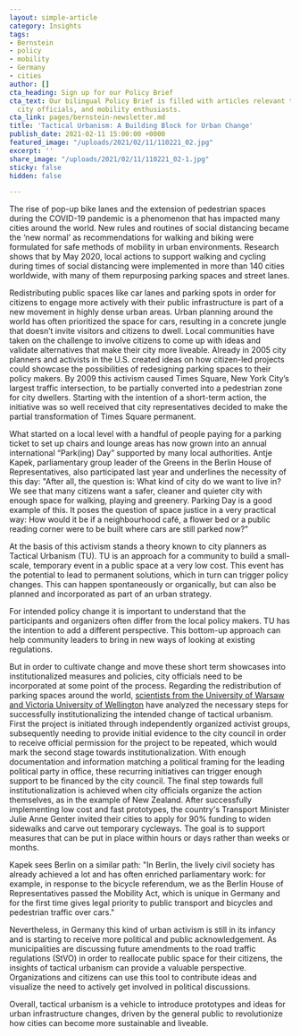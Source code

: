 ```yaml
---
layout: simple-article
category: Insights
tags:
- Bernstein
- policy
- mobility
- Germany
- cities
author: []
cta_heading: Sign up for our Policy Brief
cta_text: Our bilingual Policy Brief is filled with articles relevant to policymakers,
  city officials, and mobility enthusiasts.
cta_link: pages/bernstein-newsletter.md
title: 'Tactical Urbanism: A Building Block for Urban Change'
publish_date: 2021-02-11 15:00:00 +0000
featured_image: "/uploads/2021/02/11/110221_02.jpg"
excerpt: ''
share_image: "/uploads/2021/02/11/110221_02-1.jpg"
sticky: false
hidden: false

---
```

The rise of pop-up bike lanes and the extension of pedestrian spaces during the COVID-19 pandemic is a phenomenon that has impacted many cities around the world. New rules and routines of social distancing became the ‘new normal’ as recommendations for walking and biking were formulated for safe methods of mobility in urban environments. Research shows that by May 2020, local actions to support walking and cycling during times of social distancing were implemented in more than 140 cities worldwide, with many of them repurposing parking spaces and street lanes.

Redistributing public spaces like car lanes and parking spots in order for citizens to engage more actively with their public infrastructure is part of a new movement in highly dense urban areas. Urban planning around the world has often prioritized the space for cars, resulting in a concrete jungle that doesn’t invite visitors and citizens to dwell. Local communities have taken on the challenge to involve citizens to come up with ideas and validate alternatives that make their city more liveable. Already in 2005 city planners and activists in the U.S. created ideas on how citizen-led projects could showcase the possibilities of redesigning parking spaces to their policy makers. By 2009 this activism caused Times Square, New York City’s largest traffic intersection, to be partially converted into a pedestrian zone for city dwellers. Starting with the intention of a short-term action, the initiative was so well received that city representatives decided to make the partial transformation of Times Square permanent.

What started on a local level with a handful of people paying for a parking ticket to set up chairs and lounge areas has now grown into an annual international “Park(ing) Day” supported by many local authorities. Antje Kapek, parliamentary group leader of the Greens in the Berlin House of Representatives, also participated last year and underlines the necessity of this day: "After all, the question is: What kind of city do we want to live in? We see that many citizens want a safer, cleaner and quieter city with enough space for walking, playing and greenery. Parking Day is a good example of this. It poses the question of space justice in a very practical way: How would it be if a neighbourhood café, a flower bed or a public reading corner were to be built where cars are still parked now?"

At the basis of this activism stands a theory known to city planners as Tactical Urbanism (TU). TU is an approach for a community to build a small-scale, temporary event in a public space at a very low cost. This event has the potential to lead to permanent solutions, which in turn can trigger policy changes. This can happen spontaneously or organically, but can also be planned and incorporated as part of an urban strategy.

For intended policy change it is important to understand that the participants and organizers often differ from the local policy makers. TU has the intention to add a different perspective. This bottom-up approach can help community leaders to bring in new ways of looking at existing regulations.

But in order to cultivate change and move these short term showcases into institutionalized measures and policies, city officials need to be incorporated at some point of the process. Regarding the redistribution of parking spaces around the world, [scientists from the University of Warsaw and Victoria University of Wellington](https://www.mdpi.com/2073-445X/9/7/217/pdf) have analyzed the necessary steps for successfully institutionalizing the intended change of tactical urbanism. First the project is initiated through independently organized activist groups, subsequently needing to provide initial evidence to the city council in order to receive official permission for the project to be repeated, which would mark the second stage towards institutionalization. With enough documentation and information matching a political framing for the leading political party in office, these recurring initiatives can trigger enough support to be financed by the city council. The final step towards full institutionalization is achieved when city officials organize the action themselves, as in the example of New Zealand. After successfully implementing low cost and fast prototypes, the country's Transport Minister Julie Anne Genter invited their cities to apply for 90% funding to widen sidewalks and carve out temporary cycleways. The goal is to support measures that can be put in place within hours or days rather than weeks or months.

Kapek sees Berlin on a similar path: "In Berlin, the lively civil society has already achieved a lot and has often enriched parliamentary work: for example, in response to the bicycle referendum, we as the Berlin House of Representatives passed the Mobility Act, which is unique in Germany and for the first time gives legal priority to public transport and bicycles and pedestrian traffic over cars."

Nevertheless, in Germany this kind of urban activism is still in its infancy and is starting to receive more political and public acknowledgement. As municipalities are discussing future amendments to the road traffic regulations (StVO) in order to reallocate public space for their citizens, the insights of tactical urbanism can provide a valuable perspective. Organizations and citizens can use this tool to contribute ideas and visualize the need to actively get involved in political discussions.

Overall, tactical urbanism is a vehicle to introduce prototypes and ideas for urban infrastructure changes, driven by the general public to revolutionize how cities can become more sustainable and liveable.